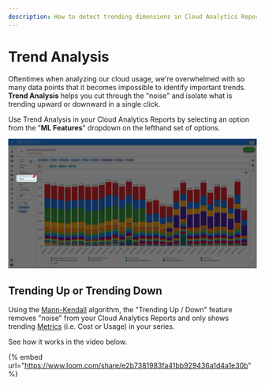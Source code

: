 ```yaml
---
description: How to detect trending dimensions in Cloud Analytics Reports
---
```


# Trend Analysis

Oftentimes when analyzing our cloud usage, we're overwhelmed with so many data points that it becomes impossible to identify important trends. **Trend Analysis** helps you cut through the "noise" and isolate what is trending upward or downward in a single click.

Use Trend Analysis in your Cloud Analytics Reports by selecting an option from the "**ML Features**" dropdown on the lefthand set of options.

![A screenshot showing the location of the _ML Features_ dropdown](../.gitbook/assets/ml-features.jpg)

## Trending Up or Trending Down

Using the [Mann-Kendall](https://www.statisticshowto.com/mann-kendall-trend-test/) algorithm, the "Trending Up / Down" feature removes "noise" from your Cloud Analytics Reports and only shows trending [Metrics](editing-your-cloud-report.md#metrics) (i.e. Cost or Usage) in your series.

See how it works in the video below.

{% embed url="https://www.loom.com/share/e2b7381983fa41bb929436a1d4a1e30b" %}
